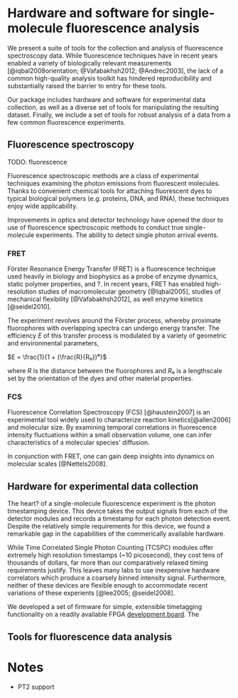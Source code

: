 # Hardware and software for single-molecule fluorescence analysis

We present a suite of tools for the collection and analysis of
fluorescence spectroscopy data.  While fluorescence techniques have in
recent years enabled a variety of biologically relevant measurements
[@iqbal2008orientation; @Vafabakhsh2012; @Andrec2003], the lack of a common
high-quality analysis toolkit has hindered reproducibility and
substantially raised the barrier to entry for these tools.

Our package includes hardware and software for experimental data
collection, as well as a diverse set of tools for manipulating the
resulting dataset. Finally, we include a set of tools for robust
analysis of a data from a few common fluorescence experiments.

## Fluorescence spectroscopy

TODO: fluorescence

Fluorescence spectroscopic methods are a class of experimental
techniques examining the photon emissions from fluorescent
molecules. Thanks to convenient chemical tools for attaching
fluorescent dyes to typical biological polymers (e.g. proteins, DNA,
and RNA), these techniques enjoy wide applicability.

Improvements in optics and detector technology have opened the door to
use of fluorescence spectroscopic methods to conduct true
single-molecule experiments. The ability to detect single photon
arrival events.

### FRET
Förster Resonance Energy Transfer (FRET) is a fluorescence technique
used heavily in biology and biophysics as a probe of
enzyme dynamics, static polymer properties, and ?.
In recent years, FRET has enabled high-resolution studies of
macromolecular geometry [@Iqbal2005], studies of mechanical
flexibility [@Vafabakhsh2012], as well enzyme kinetics [@seidel2010].

The experiment revolves around the Förster process,
whereby proximate fluorophores with overlapping spectra can undergo
energy transfer. The efficiency $E$ of this transfer process is modulated
by a variety of geometric and environmental parameters,

$E = \frac{1}{1 + (\frac{R}{R₀})⁶}$

where $R$ is the distance between the fluorophores and $R₀$ is a
lengthscale set by the orientation of the dyes and other material
properties.

### FCS

Fluorescence Correlation Spectroscopy (FCS) [@haustein2007] is an
experimental tool widely used to characterize reaction
kinetics[@allen2006] and molecular size.  By examining temporal
correlations in fluorescence intensity fluctuations within a
small observation volume, one can infer characteristics of a
molecular species' diffusion.

In conjunction with FRET, one can gain deep insights into dynamics on
molecular scales [@Nettels2008].

## Hardware for experimental data collection

The heart? of a single-molecule fluorescence experiment is the photon
timestamping device. This device takes the output signals from each of
the detector modules and records a timestamp for each photon detection
event. Despite the relatively simple requirements for this device, we
found a remarkable gap in the capabilities of the commerically
available hardware.

While Time Correlated Single Photon Counting (TCSPC) modules offer
extremely high resolution timestamps (~10 picosecond), they
cost tens of thousands of dollars, far more than our comparatively
relaxed timing requirements justify.  This leaves many labs to use
inexpensive hardware correlators which produce a coarsely binned
intensity signal. Furthermore, neither of these devices are flexible
enough to accommodate recent variations of these experients
[@lee2005; @seidel2008].

We developed a set of firmware for simple, extensible timetagging
functionality on a readily available FPGA [development
board](http://www.knjn.com/FPGA-FX2.html). The 

## Tools for fluorescence data analysis




# Notes

 * PT2 support
